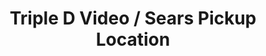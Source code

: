 ---
title: "Triple D Video / Sears Pickup Location"
url: /portugal-cove-st-philips/triple-d-video-sears-pickup-location/
shop: Lebensmittel
---
